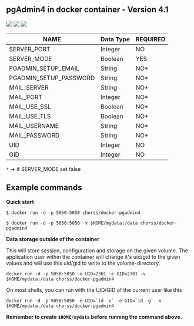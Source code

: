 **pgAdmin4 in docker container - Version 4.1**
-

[![](https://images.microbadger.com/badges/image/chorss/docker-pgadmin4.svg)](https://microbadger.com/images/chorss/docker-pgadmin4) [![](https://img.shields.io/docker/pulls/chorss/docker-pgadmin4.svg)](https://microbadger.com/images/chorss/docker-pgadmin4) [![](https://images.microbadger.com/badges/version/chorss/docker-pgadmin4.svg)](https://microbadger.com/images/chorss/docker-pgadmin4)

|          NAME          | Data Type  | REQUIRED                       |
|------------------------|------------|--------------------------------|
| SERVER_PORT            | Integer    | NO                             |
| SERVER_MODE            | Boolean    | YES                            |
| PGADMIN_SETUP_EMAIL    | String     | NO*                            |
| PGADMIN_SETUP_PASSWORD | String     | NO*                            |
| MAIL_SERVER            | String     | NO*                            |
| MAIL_PORT              | Integer    | NO*                            |
| MAIL_USE_SSL           | Boolean    | NO*                            |
| MAIL_USE_TLS           | Boolean    | NO*                            |
| MAIL_USERNAME          | String     | NO*                            |
| MAIL_PASSWORD          | String     | NO*                            |
| UID                    | Integer    | NO                             |
| GID                    | Integer    | NO                             |

`*` -> if SERVER_MODE set false

Example commands
-

**Quick start**

`$ docker run -d -p 5050:5050 chorss/docker-pgadmin4`

`$ docker run -d -p 5050:5050 -v $HOME/mydata:/data chorss/docker-pgadmin4`

**Data storage outside of the container**

 This will store session, configuration and storage on the given volume.
 The application user within the container will change it's uid/gid to the
 given values and will use this uid/gid to write to the volume-directory.


`docker run -d -p 5050:5050 -e UID=2301 -e GID=2301 -v $HOME/mydata:/data chorss/docker-pgadmin4`

On most shells, you can run with the UID/GID of the current user like this

    docker run -d -p 5050:5050 -e UID=`id -u` -e GID=`id -g` -v $HOME/mydata:/data chorss/docker-pgadmin4

 **Remember to create `$HOME/mydata` before running the command above.**
